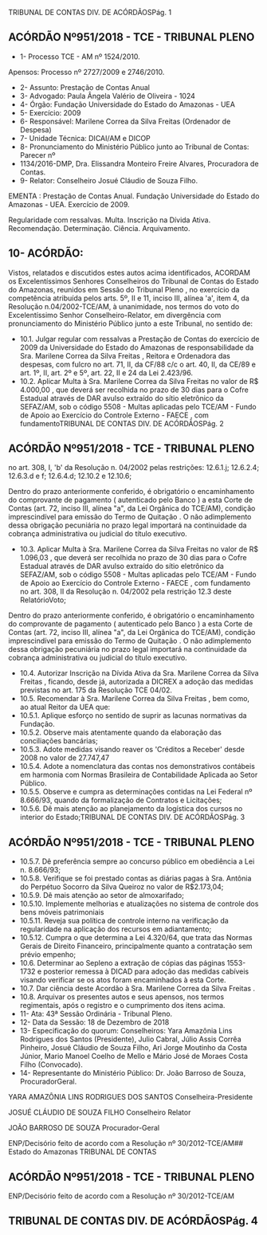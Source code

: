 TRIBUNAL DE CONTAS DIV. DE ACÓRDÃOSPág. 1

## ACÓRDÃO Nº951/2018 - TCE - TRIBUNAL PLENO

- 1- Processo TCE - AM nº 1524/2010.

Apensos: Processo nº  2727/2009 e 2746/2010.

- 2- Assunto: Prestação de Contas Anual
- 3- Advogado: Paula Ângela Valério de Oliveira - 1024
- 4- Órgão: Fundação Universidade do Estado do Amazonas - UEA
- 5- Exercício: 2009
- 6- Responsável: Marilene Correa da Silva Freitas (Ordenador de Despesa)
- 7- Unidade Técnica: DICAI/AM e DICOP
- 8- Pronunciamento  do  Ministério  Público  junto  ao  Tribunal  de  Contas: Parecer  nº
- 1134/2016-DMP, Dra. Elissandra Monteiro Freire Alvares, Procuradora de Contas.
- 9- Relator: Conselheiro Josué Cláudio de Souza Filho.

EMENTA : Prestação  de  Contas  Anual.  Fundação Universidade do Estado do Amazonas  -  UEA. Exercício de 2009.

Regularidade  com  ressalvas.  Multa.  Inscrição  na Dívida Ativa. Recomendação. Determinação. Ciência. Arquivamento.

## 10-  ACÓRDÃO:

Vistos, relatados e discutidos estes autos acima identificados, ACORDAM os Excelentíssimos Senhores Conselheiros do Tribunal de Contas do Estado do Amazonas, reunidos em Sessão do Tribunal Pleno , no exercício da competência atribuída pelos arts. 5º, II e 11, inciso III, alínea 'a', item 4, da Resolução n.04/2002-TCE/AM, à unanimidade, nos termos do voto do Excelentíssimo Senhor Conselheiro-Relator, em divergência com pronunciamento do Ministério Público junto a este Tribunal, no sentido de:

- 10.1. Julgar regular com ressalvas a  Prestação de Contas do exercício de 2009 da Universidade do Estado do Amazonas de responsabilidade da Sra.  Marilene  Correa  da  Silva  Freitas , Reitora  e  Ordenadora  das despesas, com fulcro no art. 71, II, da CF/88 c/c o art. 40, II, da CE/89 e art. 1º, II, art. 2º e 5º, art. 22, II e 24 da Lei 2.423/96.
- 10.2. Aplicar Multa à Sra. Marilene Correa da Silva Freitas no valor de R$ 4.000,00 ,  que  deverá  ser  recolhida  no  prazo  de  30  dias  para  o  Cofre Estadual através de DAR  avulso extraído do sítio eletrônico da SEFAZ/AM, sob o código 5508 - Multas aplicadas pelo TCE/AM - Fundo de Apoio ao Exercício do Controle Externo - FAECE , com fundamentoTRIBUNAL DE CONTAS DIV. DE ACÓRDÃOSPág. 2

## ACÓRDÃO Nº951/2018 - TCE - TRIBUNAL PLENO

no  art.  308,  I,  'b'  da  Resolução  n.  04/2002  pelas  restrições:  12.6.1.j; 12.6.2.4; 12.6.3.d e f; 12.6.4.d; 12.10.2 e 12.10.6;

Dentro do prazo anteriormente conferido, é obrigatório o encaminhamento do comprovante de pagamento ( autenticado pelo Banco ) a esta Corte de Contas  (art.  72,  inciso  III,  alínea  "a",  da  Lei  Orgânica  do  TCE/AM), condição  imprescindível  para  emissão  do Termo  de  Quitação .  O  não adimplemento dessa obrigação  pecuniária  no  prazo  legal  importará  na continuidade da cobrança administrativa ou judicial do título executivo.

- 10.3. Aplicar Multa à Sra. Marilene Correa da Silva Freitas no valor de R$ 1.096,03 ,  que  deverá  ser  recolhida  no  prazo  de  30  dias  para  o  Cofre Estadual através de DAR  avulso extraído do sítio eletrônico da SEFAZ/AM, sob o código 5508 - Multas aplicadas pelo TCE/AM - Fundo de Apoio ao Exercício do Controle Externo - FAECE , com fundamento no art. 308, II da Resolução n. 04/2002 pela restrição 12.3 deste RelatórioVoto;

Dentro do prazo anteriormente conferido, é obrigatório o encaminhamento do comprovante de pagamento ( autenticado pelo Banco ) a esta Corte de Contas  (art.  72,  inciso  III,  alínea  "a",  da  Lei  Orgânica  do  TCE/AM), condição  imprescindível  para  emissão  do Termo  de  Quitação .  O  não adimplemento dessa obrigação  pecuniária  no  prazo  legal  importará  na continuidade da cobrança administrativa ou judicial do título executivo.

- 10.4. Autorizar Inscrição na Dívida Ativa da Sra. Marilene Correa da Silva Freitas , ficando, desde já, autorizada a DICREX a adoção das medidas previstas no art. 175 da Resolução TCE 04/02.
- 10.5. Recomendar à Sra. Marilene Correa da Silva Freitas ,  bem como, ao atual Reitor da UEA que:
- 10.5.1. Aplique esforço no sentido de suprir as lacunas normativas da Fundação.
- 10.5.2. Observe  mais  atentamente  quando  da  elaboração  das conciliações bancárias;
- 10.5.3. Adote  medidas  visando  reaver  os  'Créditos  a  Receber' desde 2008 no valor de 27.747,47
- 10.5.4. Adote  a  nomenclatura  das  contas  nos  demonstrativos contábeis em harmonia com Normas Brasileira de Contabilidade Aplicada ao Setor Público.
- 10.5.5. Observe  e  cumpra  as  determinações  contidas  na  Lei Federal nº 8.666/93, quando da formalização de Contratos e Licitações;
- 10.5.6. Dê mais atenção ao planejamento da logística dos cursos no interior do Estado;TRIBUNAL DE CONTAS DIV. DE ACÓRDÃOSPág. 3

## ACÓRDÃO Nº951/2018 - TCE - TRIBUNAL PLENO

- 10.5.7. Dê preferência sempre ao concurso público em obediência a Lei n. 8.666/93;
- 10.5.8. Verifique se foi prestado contas as diárias pagas à Sra. Antônia do Perpétuo Socorro da Silva Queiroz no valor de R$2.173,04;
- 10.5.9. Dê mais atenção ao setor de almoxarifado;
- 10.5.10. Implemente  melhorias  e  atualizações  no  sistema  de controle dos bens móveis patrimoniais
- 10.5.11. Reveja sua política de controle interno na verificação da regularidade na aplicação dos recursos em adiantamento;
- 10.5.12. Cumpra o que determina a Lei 4.320/64, que trata das Normas Gerais de Direito Financeiro, principalmente quanto a contratação sem prévio empenho;
- 10.6. Determinar ao Sepleno a extração de cópias das páginas 1553-1732 e posterior remessa à DICAD para adoção das medidas cabíveis visando verificar se os atos foram encaminhados à esta Corte.
- 10.7. Dar ciência deste Acordão à Sra. Marilene Correa da Silva Freitas .
- 10.8. Arquivar os presentes autos e seus apensos, nos termos regimentais, após o registro e o cumprimento dos itens acima.
- 11-  Ata: 43ª Sessão Ordinária - Tribunal Pleno.
- 12-  Data da Sessão: 18 de Dezembro de 2018
- 13-  Especificação do quorum: Conselheiros: Yara Amazônia Lins Rodrigues dos Santos (Presidente), Julio Cabral, Júlio Assis Corrêa Pinheiro, Josué Cláudio de Souza Filho, Ari Jorge Moutinho da Costa Júnior, Mario Manoel Coelho de Mello e Mário José de Moraes Costa Filho (Convocado).
- 14-  Representante do Ministério Público: Dr. João Barroso de Souza, ProcuradorGeral.

YARA AMAZÔNIA LINS RODRIGUES DOS SANTOS Conselheira-Presidente

JOSUÉ CLÁUDIO DE SOUZA FILHO Conselheiro Relator

JOÃO BARROSO DE SOUZA Procurador-Geral

ENP/Decisório feito de acordo com a Resolução nº 30/2012-TCE/AM## Estado do Amazonas TRIBUNAL DE CONTAS

## ACÓRDÃO Nº951/2018 - TCE - TRIBUNAL PLENO

ENP/Decisório feito de acordo com a Resolução nº 30/2012-TCE/AM

## TRIBUNAL DE CONTAS DIV. DE ACÓRDÃOSPág. 4